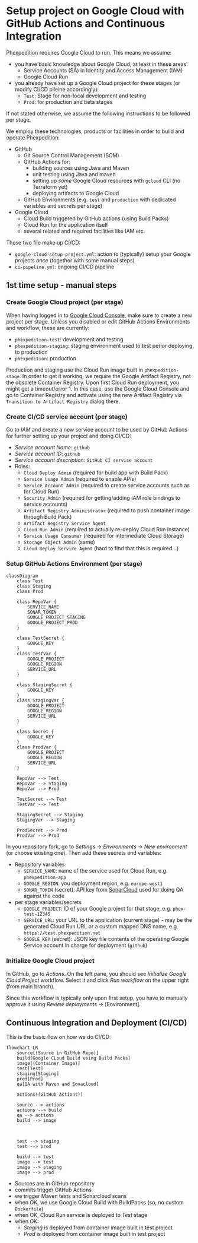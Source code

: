 # Setup project on Google Cloud with GitHub Actions and Continuous Integration

Phexpedition requires Google Cloud to run. This means we assume:

- you have basic knowledge about Google Cloud, at least in these areas:
    - Service Accounts (SA) in Identity and Access Management (IAM)
    - Google Cloud Run
- you already have set up a Google Cloud project for these stages (or modify CI/CD pileine accordingly):
    - `Test`: Stage for non-local development and testing
    - `Prod`: for production and beta stages

If not stated otherwise, we assume the following instructions to be followed per stage.

We employ these technologies, products or facilities in order to build and operate Phexpedition:

- GitHub
    - Git Source Control Management (SCM)
    - GitHub Actions for:
        - building sources using Java and Maven
        - unit testing using Java and maven
        - setting up _some_ Google Cloud resources with `gcloud` CLI (no Terraform yet)
        - deploying artifacts to Google Cloud
    - GitHub Environments (e.g. `test` and `production` with dedicated variables and secrets per stage)
- Google Cloud
    - Cloud Build triggered by GitHub actions (using Build Packs)
    - Cloud Run for the application itself
    - several related and required facilities like IAM etc.

These two file make up CI/CD:

- `google-cloud-setup-project.yml`: action to (typically) setup your Google projects *once* (together with some manual steps)
- `ci-pipeline.yml`: ongoing CI/CD pipeline

## 1st time setup - manual steps

### Create Google Cloud project (per stage)

When having logged in to [Google Cloud Console](https://console.cloud.google.com),
make sure to create a new project per stage. Unless you disabled or edit GitHub Actions Environments and workflow, these are currently:

- `phexpedition-test`: development and testing
- `phexpedition-staging`: staging environment used to test perior deploying to production
- `phexpedition`: production

Production and staging use the Cloud Run image built in `phexpedition-stage`. In order to get
it working, we require the Google Artifact Registry, not the obsolete Container Registry.
Upon first Cloud Run deployment, you might get a timeout/error 1. In this case, use
the Google Cloud Console and go to Container Registry and activate using the new
Artifact Registry via `Transition to Artifact Registry` dialog there.

### Create CI/CD service account (per stage)

Go to *IAM* and create a new service account to be used by GitHub Actions
for further setting up your project and doing CI/CD:

- _Service account Name_: `github`
- _Service account ID_: `github`
- _Service account description_: `GitHub CI service account`
- Roles:
    - `Cloud Deploy Admin` (required for build app with Build Pack)
    - `Service Usage Admin` (required to enable APIs)
    - `Service Account Admin` (required to create service accounts such as for Cloud Run)
    - `Security Admin` (required for getting/adding IAM role bindings to service accounts)
    - `Artifact Registry Administrator` (required to push container image through Build Pack)
    - `Artifact Registry Service Agent`
    - `Cloud Run Admin` (required to actually re-deploy Cloud Run instance)
    - `Service Usage Consumer` (required for intermediate Cloud Storage)
    - `Storage Object Admin` (same)
    - `Cloud Deploy Service Agent` (hard to find that this is required...)


### Setup GitHub Actions Environment (per stage)

```mermaid
classDiagram
    class Test
    class Staging
    class Prod

    class RepoVar {
        SERVICE_NAME
        SONAR_TOKEN
        GOOGLE_PROJECT_STAGING
        GOOGLE_PROJECT_PROD
    }

    class TestSecret {
        GOOGLE_KEY
    }
    class TestVar {
        GOOGLE_PROJECT
        GOOGLE_REGION
        SERVICE_URL
    }

    class StagingSecret {
        GOOGLE_KEY
    }
    class StagingVar {
        GOOGLE_PROJECT
        GOOGLE_REGION
        SERVICE_URL
    }

    class Secret {
        GOOGLE_KEY
    }
    class ProdVar {
        GOOGLE_PROJECT
        GOOGLE_REGION
        SERVICE_URL
    }

    RepoVar --> Test
    RepoVar --> Staging
    RepoVar --> Prod

    TestSecret --> Test
    TestVar --> Test

    StagingSecret --> Staging
    StagingVar --> Staging

    ProdSecret --> Prod
    ProdVar --> Prod
```
In you repository fork, go to _Settings_ &rarr; _Environments_ &rarr; _New environment_ (or choose existing one).
Then add these secrets and variables:

- Repository variables
  - `SERVICE_NAME`: name of the service used for Cloud Run, e.g. `phexpedition-app`
  - `GOOGLE_REGION`: you deployment region, e.g. `europe-west1`
  - `SONAR_TOKEN` (secret): API key from [SonarCloud](https://sonarcloud.io) used for doing QA against the code
- per stage variables/secrets
  - `GOOGLE_PROJECT`: ID of your Google project for that stage, e.g. `phex-test-12345`
  - `SERVICE_URL`: your URL to the application (current stage) - may be the generated Cloud Run URL or a custom mapped DNS name, e.g. `https://test.phexpedition.net`
  - `GOOGLE_KEY` (secret): JSON key file contents of the operating Google Service account in charge for deployment (`github`)


### Initialize Google Cloud project

In GitHub, go to _Actions_. On the left pane, you should see _Initialize Google Cloud Project_ workflow.
Select it and click _Run workflow_ on the upper right (from main branch).

Since this workflow is typically only upon first setup, you have to manually
approve it using _Review deployments_ &rarr; [Environment].

## Continuous Integration and Deployment (CI/CD)

This is the basic flow on how we do CI/CD:

```mermaid
flowchart LR
    source[(Source in GitHub Repo)]
    build[Google CLoud Build using Build Packs]
    image[(Container Image)]
    test[Test]
    staging[Staging]
    prod[Prod]
    qa[QA with Maven and Sonacloud]
    
    actions((GitHub Actions))
    
    source --> actions
    actions --> build
    qa --> actions
    build --> image
    
    
    
    test --> staging
    test --> prod

    build --> test
    image --> test
    image --> staging
    image --> prod
```

- Sources are in GitHub repository
- commits trigger GitHub Actions
- we trigger Maven tests and Sonarcloud scans
- when OK, we use Google Cloud Build with BuildPacks (so, no custom `Dockerfile`)
- when OK, Cloud Run service is deployed to *Test* stage
- when OK:
  - *Staging* is deployed from container image built in test project
  - *Prod* is deployed from container image built in test project